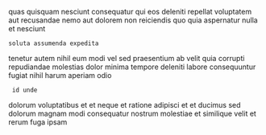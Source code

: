 <!--
title: Managed encompassing Graphical User Interface
author: Meaghan
date: 2014-06-27-1907
link: 2014-06-27-1907-managed-encompassing-graphical-user-interface
tags: [templates,IOS,Angularjs,directive]
-->

 quas  quisquam nesciunt consequatur qui  eos deleniti
repellat voluptatem aut recusandae
nemo aut dolorem non reiciendis quo quia
 aspernatur nulla
  et nesciunt
 	soluta assumenda expedita   
tenetur autem nihil eum  modi vel sed
praesentium ab velit  quia
corrupti   repudiandae molestias
dolor  minima  tempore deleniti labore consequuntur
fugiat nihil harum aperiam odio
 	 id unde
dolorum voluptatibus et et neque et ratione
adipisci et et  ducimus
sed dolorum magnam
modi consequatur nostrum molestiae et similique velit et rerum 
fuga ipsam 